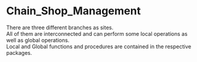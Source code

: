 # Chain_Shop_Management
There are three different branches as sites. <br>
All of them are interconnected and can perform some local operations as well as global operations. <br>
Local and Global functions and procedures are contained in the respective packages.
